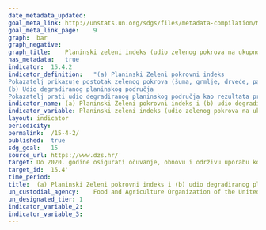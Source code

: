 ```yaml
---
date_metadata_updated:	
goal_meta_link:	http://unstats.un.org/sdgs/files/metadata-compilation/Metadata-Goal-15.pdf'
goal_meta_link_page:	9
graph:	bar
graph_negative:	
graph_title:	Planinski zeleni indeks (udio zelenog pokrova na ukupnoj površini planinskog područja zemlje) (%)
has_metadata:	true
indicator:	15.4.2
indicator_definition:	"(a) Planinski Zeleni pokrovni indeks  
Pokazatelj prikazuje postotak zelenog pokrova (šuma, grmlje, drveće, pašnjaci, obradivo zemljište) na ukupnoj površini planinskog područja određene zemlje i za određenu godinu izvješćivanja. Cilj indeksa je pratiti evoluciju zelenog pokrova i time procijeniti stanje očuvanosti planinskih ekosustava.
(b) Udio degradiranog planinskog područja
Pokazatelj prati udio degradiranog planinskog područja kao rezultata promjene pokrova područja u određenoj zemlji i za određenu godinu izvješćivanja."
indicator_name:	(a) Planinski Zeleni pokrovni indeks i (b) udio degradiranog planinskog područja
indicator_variable:	Planinski zeleni indeks (udio zelenog pokrova na ukupnoj površini planinskog područja zemlje) (%)
layout:	indicator
periodicity:	
permalink:	/15-4-2/
published:	true  
sdg_goal:	15
source_url:	https://www.dzs.hr/'
target:	Do 2020. godine osigurati očuvanje, obnovu i održivu uporabu kopnenih i unutrašnjih slatkovodnih ekosustava i njihovih usluga, posebice šuma, močvarnih područja, planina i suhih područja, sukladno obvezama iz međunarodnih sporazuma
target_id:	15.4'
time_period:	
title:	(a) Planinski Zeleni pokrovni indeks i (b) udio degradiranog planinskog područja
un_custodial_agency:	Food and Agriculture Organization of the United Nations (FAO)
un_designated_tier:	1
indicator_variable_2:	
indicator_variable_3:	
---
```


